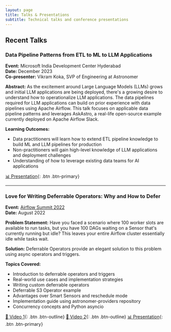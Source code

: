 ```yaml
---
layout: page
title: Talks & Presentations
subtitle: Technical talks and conference presentations
---
```


## Recent Talks

### Data Pipeline Patterns from ETL to ML to LLM Applications

**Event:** Microsoft India Development Center Hyderabad  
**Date:** December 2023  
**Co-presenter:** Vikram Koka, SVP of Engineering at Astronomer

**Abstract:** As the excitement around Large Language Models (LLMs) grows and initial LLM applications are being deployed, there's a growing desire to understand how to operationalize LLM applications. The data pipelines required for LLM applications can build on prior experience with data pipelines using Apache Airflow. This talk focuses on applicable data pipeline patterns and leverages AskAstro, a real-life open-source example currently deployed on Apache Airflow Slack.

**Learning Outcomes:**

- Data practitioners will learn how to extend ETL pipeline knowledge to build ML and LLM pipelines for production
- Non-practitioners will gain high-level knowledge of LLM applications and deployment challenges
- Understanding of how to leverage existing data teams for AI applications

[📊 Presentation](https://docs.google.com/presentation/d/1ZC7c0ejtkbPkiz1oj2JH4cYBFHKe7H9p0mm0jWTbCco/edit?usp=sharing){: .btn .btn-primary}

---

### Love for Writing Deferrable Operators: Why and How to Defer

**Event:** [Airflow Summit 2022](https://airflowsummit.org/)  
**Date:** August 2022

**Problem Statement:** Have you faced a scenario where 100 worker slots are available to run tasks, but you have 100 DAGs waiting on a Sensor that's currently running but idle? This leaves your entire Airflow cluster essentially idle while tasks wait.

**Solution:** Deferrable Operators provide an elegant solution to this problem using async operators and triggers.

**Topics Covered:**

- Introduction to deferrable operators and triggers
- Real-world use cases and implementation strategies
- Writing custom deferrable operators
- Deferrable S3 Operator example
- Advantages over Smart Sensors and reschedule mode
- Implementation guide using astronomer-providers repository
- Concurrency concepts and Python asyncio

[🎥 Video 1](https://youtu.be/JwjUMNlu7Is){: .btn .btn-outline} [🎥 Video 2](https://youtu.be/QhSn9oviZ9g){: .btn .btn-outline} [📊 Presentation](https://docs.google.com/presentation/d/19b2AW2fzz-M3uAlCU-VrNqbF-Q6mmAgeMo2Woyu0uVk/edit?usp=sharing){: .btn .btn-primary}
